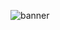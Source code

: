 
![banner](https://github.com/CodeNeeko/CodeNeeko/assets/68955011/b786f81e-b4a5-4780-a8b9-aed0ecb36106)



<!--
**CodeNeeko/CodeNeeko** is a ✨ _special_ ✨ repository because its `README.md` (this file) appears on your GitHub profile.

Here are some ideas to get you started:

- 🔭 I’m currently working on ...
- 🌱 I’m currently learning ...
- 👯 I’m looking to collaborate on ...
- 🤔 I’m looking for help with ...
- 💬 Ask me about ...
- 📫 How to reach me: ...
- 😄 Pronouns: ...
- ⚡ Fun fact: ...
-->
